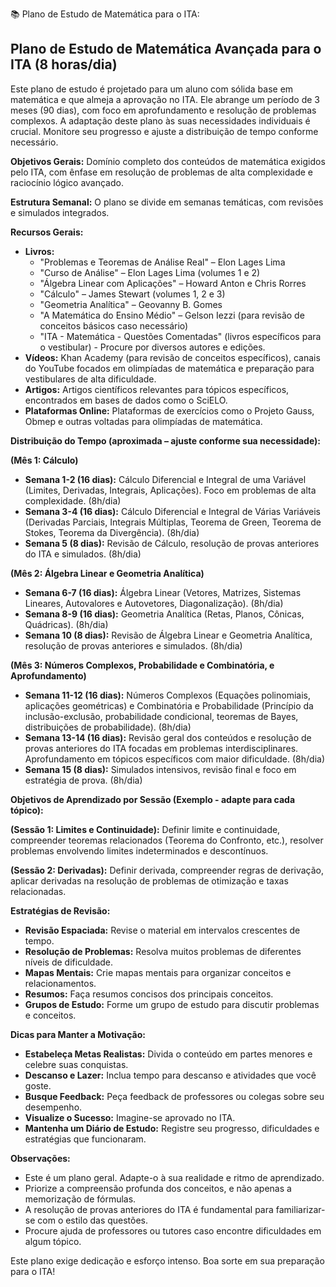 📚 Plano de Estudo de Matemática para o ITA:

## Plano de Estudo de Matemática Avançada para o ITA (8 horas/dia)

Este plano de estudo é projetado para um aluno com sólida base em matemática e que almeja a aprovação no ITA.  Ele abrange um período de 3 meses (90 dias), com foco em aprofundamento e resolução de problemas complexos. A adaptação deste plano às suas necessidades individuais é crucial. Monitore seu progresso e ajuste a distribuição de tempo conforme necessário.

**Objetivos Gerais:** Domínio completo dos conteúdos de matemática exigidos pelo ITA, com ênfase em resolução de problemas de alta complexidade e raciocínio lógico avançado.

**Estrutura Semanal:**  O plano se divide em semanas temáticas, com revisões e simulados integrados.

**Recursos Gerais:**

* **Livros:**
    * "Problemas e Teoremas de Análise Real" – Elon Lages Lima
    * "Curso de Análise" – Elon Lages Lima (volumes 1 e 2)
    * "Álgebra Linear com Aplicações" – Howard Anton e Chris Rorres
    * "Cálculo" – James Stewart (volumes 1, 2 e 3)
    * "Geometria Analítica" – Geovanny B. Gomes
    * "A Matemática do Ensino Médio" – Gelson Iezzi (para revisão de conceitos básicos caso necessário)
    * "ITA - Matemática - Questões Comentadas" (livros específicos para o vestibular) - Procure por diversos autores e edições.
* **Vídeos:** Khan Academy (para revisão de conceitos específicos),  canais do YouTube focados em olimpíadas de matemática e preparação para vestibulares de alta dificuldade.
* **Artigos:** Artigos científicos relevantes para tópicos específicos, encontrados em bases de dados como o SciELO.
* **Plataformas Online:**  Plataformas de exercícios como o Projeto Gauss, Obmep e outras voltadas para olimpíadas de matemática.


**Distribuição do Tempo (aproximada – ajuste conforme sua necessidade):**

**(Mês 1: Cálculo)**

* **Semana 1-2 (16 dias):** Cálculo Diferencial e Integral de uma Variável (Limites, Derivadas, Integrais, Aplicações).  Foco em problemas de alta complexidade. (8h/dia)
* **Semana 3-4 (16 dias):** Cálculo Diferencial e Integral de Várias Variáveis (Derivadas Parciais, Integrais Múltiplas, Teorema de Green, Teorema de Stokes, Teorema da Divergência). (8h/dia)
* **Semana 5 (8 dias):** Revisão de Cálculo, resolução de provas anteriores do ITA e simulados. (8h/dia)

**(Mês 2: Álgebra Linear e Geometria Analítica)**

* **Semana 6-7 (16 dias):** Álgebra Linear (Vetores, Matrizes, Sistemas Lineares, Autovalores e Autovetores, Diagonalização). (8h/dia)
* **Semana 8-9 (16 dias):** Geometria Analítica (Retas, Planos, Cônicas, Quádricas). (8h/dia)
* **Semana 10 (8 dias):** Revisão de Álgebra Linear e Geometria Analítica, resolução de provas anteriores e simulados. (8h/dia)

**(Mês 3:  Números Complexos, Probabilidade e Combinatória, e Aprofundamento)**

* **Semana 11-12 (16 dias):** Números Complexos (Equações polinomiais, aplicações geométricas) e Combinatória e Probabilidade (Princípio da inclusão-exclusão, probabilidade condicional, teoremas de Bayes, distribuições de probabilidade). (8h/dia)
* **Semana 13-14 (16 dias):** Revisão geral dos conteúdos e resolução de provas anteriores do ITA focadas em problemas interdisciplinares.  Aprofundamento em tópicos específicos com maior dificuldade. (8h/dia)
* **Semana 15 (8 dias):** Simulados intensivos, revisão final e foco em estratégia de prova. (8h/dia)


**Objetivos de Aprendizado por Sessão (Exemplo - adapte para cada tópico):**

**(Sessão 1: Limites e Continuidade):** Definir limite e continuidade, compreender teoremas relacionados (Teorema do Confronto, etc.), resolver problemas envolvendo limites indeterminados e descontínuos.

**(Sessão 2: Derivadas):** Definir derivada, compreender regras de derivação, aplicar derivadas na resolução de problemas de otimização e taxas relacionadas.


**Estratégias de Revisão:**

* **Revisão Espaciada:** Revise o material em intervalos crescentes de tempo.
* **Resolução de Problemas:** Resolva muitos problemas de diferentes níveis de dificuldade.
* **Mapas Mentais:** Crie mapas mentais para organizar conceitos e relacionamentos.
* **Resumos:** Faça resumos concisos dos principais conceitos.
* **Grupos de Estudo:** Forme um grupo de estudo para discutir problemas e conceitos.

**Dicas para Manter a Motivação:**

* **Estabeleça Metas Realistas:** Divida o conteúdo em partes menores e celebre suas conquistas.
* **Descanso e Lazer:** Inclua tempo para descanso e atividades que você goste.
* **Busque Feedback:** Peça feedback de professores ou colegas sobre seu desempenho.
* **Visualize o Sucesso:** Imagine-se aprovado no ITA.
* **Mantenha um Diário de Estudo:** Registre seu progresso, dificuldades e estratégias que funcionaram.


**Observações:**

* Este é um plano geral. Adapte-o à sua realidade e ritmo de aprendizado.
*  Priorize a compreensão profunda dos conceitos, e não apenas a memorização de fórmulas.
*  A resolução de provas anteriores do ITA é fundamental para familiarizar-se com o estilo das questões.
*  Procure ajuda de professores ou tutores caso encontre dificuldades em algum tópico.


Este plano exige dedicação e esforço intenso.  Boa sorte em sua preparação para o ITA!